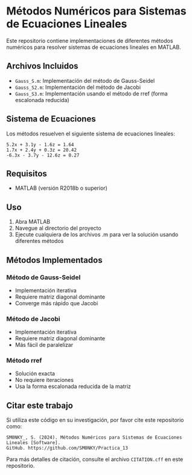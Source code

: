 # Métodos Numéricos para Sistemas de Ecuaciones Lineales

Este repositorio contiene implementaciones de diferentes métodos numéricos para resolver sistemas de ecuaciones lineales en MATLAB.

## Archivos Incluidos

- `Gauss_S.m`: Implementación del método de Gauss-Seidel
- `Gauss_S2.m`: Implementación del método de Jacobi
- `Gauss_S3.m`: Implementación usando el método de rref (forma escalonada reducida)

## Sistema de Ecuaciones

Los métodos resuelven el siguiente sistema de ecuaciones lineales:

```
5.2x + 3.1y - 1.6z = 1.64
1.7x + 2.4y + 0.3z = 20.42
-6.3x - 3.7y - 12.6z = 0.27
```

## Requisitos

- MATLAB (versión R2018b o superior)

## Uso

1. Abra MATLAB
2. Navegue al directorio del proyecto
3. Ejecute cualquiera de los archivos .m para ver la solución usando diferentes métodos

## Métodos Implementados

### Método de Gauss-Seidel
- Implementación iterativa
- Requiere matriz diagonal dominante
- Converge más rápido que Jacobi

### Método de Jacobi
- Implementación iterativa
- Requiere matriz diagonal dominante
- Más fácil de paralelizar

### Método rref
- Solución exacta
- No requiere iteraciones
- Usa la forma escalonada reducida de la matriz

## Citar este trabajo

Si utiliza este código en su investigación, por favor cite este repositorio como:

```
SM0NKY_, S. (2024). Métodos Numéricos para Sistemas de Ecuaciones Lineales [Software]. 
GitHub. https://github.com/SM0NKY/Practica_13
```

Para más detalles de citación, consulte el archivo `CITATION.cff` en este repositorio. 